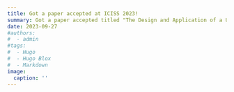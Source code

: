 ```yaml
---
title: Got a paper accepted at ICISS 2023!
summary: Got a paper accepted titled "The Design and Application of a Unified Ontology for Cyber Security" at the 19th International Conference on Information and Systems Security
date: 2023-09-27
#authors:
#  - admin
#tags:
#  - Hugo
#  - Hugo Blox
#  - Markdown
image:
  caption: ''
---
```


<!--
Hugo Blox is designed to give technical content creators a seamless experience. You can focus on the content and Hugo Blox handles the rest.

Use popular tools such as Plotly, Mermaid, and data frames.

## Charts

Hugo Blox supports the popular [Plotly](https://plot.ly/) format for interactive data visualizations. With Plotly, you can design almost any kind of visualization you can imagine!

Save your Plotly JSON in your page folder, for example `line-chart.json`, and then add the `{{</* chart data="line-chart" */>}}` shortcode where you would like the chart to appear.

Demo:

{{< chart data="line-chart" >}}

You might also find the [Plotly JSON Editor](http://plotly-json-editor.getforge.io/) useful.

## Diagrams

Hugo Blox supports the _Mermaid_ Markdown extension for diagrams.

-->